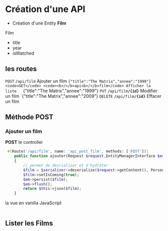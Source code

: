 # Création d'une API
- Création d'une Entity **Film**

Film
 - title  
 - year  
 - isWatched   

## les routes

 <code>POST</code> <code><b>/</b>api<b>/</b>film</code>  Ajouter un film   `{"title":"The Matrix","annee":"1999"}
<code>GET</code> <code><b>/</b>api<b>/</b>film</code> Afficher la liste   `{"title":"The Matrix","annee":"1999"}
<code>PUT</code> <code><b>/</b>api<b>/</b>film<b>/{id}</b></code> Modifier un film `{"title":"The Matrix","annee":"2009"}
<code>DELETE</code> <code><b>/</b>api<b>/</b>film<b>/{id}</b></code> Effacer un film

## Méthode POST
### Ajouter un film 
**POST**
le controller
```php
 #[Route('/api/film', name: 'api_post_film', methods: ['POST'])]
    public function ajouter(Request $request,EntityManagerInterface $em,SerializerInterface $serializer): Response
    {
        // permet de desrialiser et d'hydrater
        $film = $serializer->deserialize($request->getContent(), Personne::class, 'json');
        $film->setIsComing(true);
        $em->persist($film);
        $em->flush();
        return $this->json($film);
    }
```
la vue en vanilla JavaScript
```html

```


## Lister les Films
```php

```

